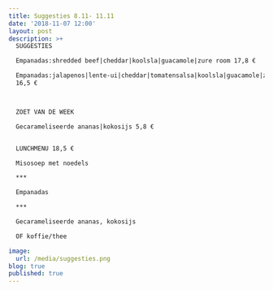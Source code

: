 ```yaml
---
title: Suggesties 8.11- 11.11
date: '2018-11-07 12:00'
layout: post
description: >+
  SUGGESTIES

  Empanadas:shredded beef|cheddar|koolsla|guacamole|zure room 17,8 €

  Empanadas:jalapenos|lente-ui|cheddar|tomatensalsa|koolsla|guacamole|zure room
  16,5 €



  ZOET VAN DE WEEK

  Gecarameliseerde ananas|kokosijs 5,8 €


  LUNCHMENU 18,5 €

  Misosoep met noedels

  ***

  Empanadas

  ***

  Gecarameliseerde ananas, kokosijs

  OF koffie/thee

image:
  url: /media/suggesties.png
blog: true
published: true
---
```


